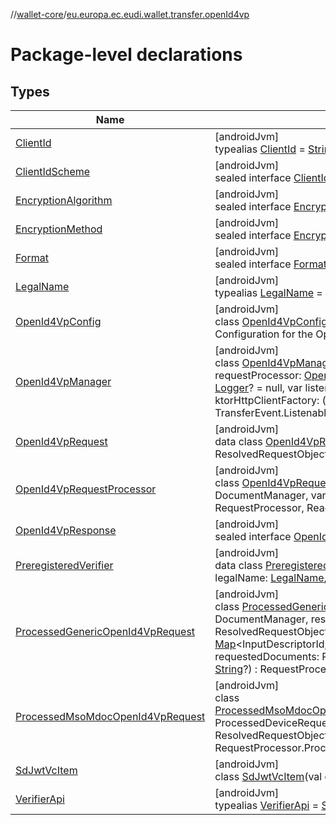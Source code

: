 //[wallet-core](../../index.md)/[eu.europa.ec.eudi.wallet.transfer.openId4vp](index.md)

# Package-level declarations

## Types

| Name | Summary |
|---|---|
| [ClientId](-client-id/index.md) | [androidJvm]<br>typealias [ClientId](-client-id/index.md) = [String](https://kotlinlang.org/api/latest/jvm/stdlib/kotlin/-string/index.html) |
| [ClientIdScheme](-client-id-scheme/index.md) | [androidJvm]<br>sealed interface [ClientIdScheme](-client-id-scheme/index.md) |
| [EncryptionAlgorithm](-encryption-algorithm/index.md) | [androidJvm]<br>sealed interface [EncryptionAlgorithm](-encryption-algorithm/index.md) |
| [EncryptionMethod](-encryption-method/index.md) | [androidJvm]<br>sealed interface [EncryptionMethod](-encryption-method/index.md) |
| [Format](-format/index.md) | [androidJvm]<br>sealed interface [Format](-format/index.md) |
| [LegalName](-legal-name/index.md) | [androidJvm]<br>typealias [LegalName](-legal-name/index.md) = [String](https://kotlinlang.org/api/latest/jvm/stdlib/kotlin/-string/index.html) |
| [OpenId4VpConfig](-open-id4-vp-config/index.md) | [androidJvm]<br>class [OpenId4VpConfig](-open-id4-vp-config/index.md)<br>Configuration for the OpenId4Vp transfer. |
| [OpenId4VpManager](-open-id4-vp-manager/index.md) | [androidJvm]<br>class [OpenId4VpManager](-open-id4-vp-manager/index.md)(val config: [OpenId4VpConfig](-open-id4-vp-config/index.md), val requestProcessor: [OpenId4VpRequestProcessor](-open-id4-vp-request-processor/index.md), var logger: [Logger](../eu.europa.ec.eudi.wallet.logging/-logger/index.md)? = null, var listenersExecutor: [Executor](https://developer.android.com/reference/kotlin/java/util/concurrent/Executor.html)? = null, val ktorHttpClientFactory: () -&gt; HttpClient? = null) : TransferEvent.Listenable, ReaderTrustStoreAware |
| [OpenId4VpRequest](-open-id4-vp-request/index.md) | [androidJvm]<br>data class [OpenId4VpRequest](-open-id4-vp-request/index.md)(val resolvedRequestObject: ResolvedRequestObject) : Request |
| [OpenId4VpRequestProcessor](-open-id4-vp-request-processor/index.md) | [androidJvm]<br>class [OpenId4VpRequestProcessor](-open-id4-vp-request-processor/index.md)(documentManager: DocumentManager, var readerTrustStore: ReaderTrustStore?) : RequestProcessor, ReaderTrustStoreAware |
| [OpenId4VpResponse](-open-id4-vp-response/index.md) | [androidJvm]<br>sealed interface [OpenId4VpResponse](-open-id4-vp-response/index.md) : Response |
| [PreregisteredVerifier](-preregistered-verifier/index.md) | [androidJvm]<br>data class [PreregisteredVerifier](-preregistered-verifier/index.md)(var clientId: [ClientId](-client-id/index.md), var legalName: [LegalName](-legal-name/index.md), var verifierApi: [VerifierApi](-verifier-api/index.md)) |
| [ProcessedGenericOpenId4VpRequest](-processed-generic-open-id4-vp-request/index.md) | [androidJvm]<br>class [ProcessedGenericOpenId4VpRequest](-processed-generic-open-id4-vp-request/index.md)(documentManager: DocumentManager, resolvedRequestObject: ResolvedRequestObject, inputDescriptorMap: [Map](https://kotlinlang.org/api/latest/jvm/stdlib/kotlin.collections/-map/index.html)&lt;InputDescriptorId, [List](https://kotlinlang.org/api/latest/jvm/stdlib/kotlin.collections/-list/index.html)&lt;DocumentId&gt;&gt;, requestedDocuments: RequestedDocuments, val msoMdocNonce: [String](https://kotlinlang.org/api/latest/jvm/stdlib/kotlin/-string/index.html)?) : RequestProcessor.ProcessedRequest.Success |
| [ProcessedMsoMdocOpenId4VpRequest](-processed-mso-mdoc-open-id4-vp-request/index.md) | [androidJvm]<br>class [ProcessedMsoMdocOpenId4VpRequest](-processed-mso-mdoc-open-id4-vp-request/index.md)(processedDeviceRequest: ProcessedDeviceRequest, resolvedRequestObject: ResolvedRequestObject, val msoMdocNonce: [String](https://kotlinlang.org/api/latest/jvm/stdlib/kotlin/-string/index.html)) : RequestProcessor.ProcessedRequest.Success |
| [SdJwtVcItem](-sd-jwt-vc-item/index.md) | [androidJvm]<br>class [SdJwtVcItem](-sd-jwt-vc-item/index.md)(val elementIdentifier: [String](https://kotlinlang.org/api/latest/jvm/stdlib/kotlin/-string/index.html)) : DocItem |
| [VerifierApi](-verifier-api/index.md) | [androidJvm]<br>typealias [VerifierApi](-verifier-api/index.md) = [String](https://kotlinlang.org/api/latest/jvm/stdlib/kotlin/-string/index.html) |
